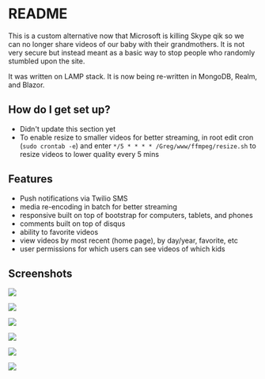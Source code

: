 # README

This is a custom alternative now that Microsoft is killing Skype qik so we can no longer share videos of our baby with their grandmothers. It is not very secure but instead meant as a basic way to stop people who randomly stumbled upon the site.

It was written on LAMP stack. It is now being re-written in MongoDB, Realm, and Blazor.

## How do I get set up?

* Didn't update this section yet
* To enable resize to smaller videos for better streaming, in root edit cron (`sudo crontab -e`) and enter `*/5 * * * * /Greg/www/ffmpeg/resize.sh` to resize videos to lower quality every 5 mins


## Features
* Push notifications via Twilio SMS
* media re-encoding in batch for better streaming
* responsive built on top of bootstrap for computers, tablets, and phones
* comments built on top of disqus
* ability to favorite videos
* view videos by most recent (home page), by day/year, favorite, etc
* user permissions for which users can see videos of which kids

## Screenshots
![](SCREENSHOTSFORGITHUB/ss01.png)

![](SCREENSHOTSFORGITHUB/ss02.png)

![](SCREENSHOTSFORGITHUB/ss03.png)

![](SCREENSHOTSFORGITHUB/ss04.png)

![](SCREENSHOTSFORGITHUB/ss05.png)

![](SCREENSHOTSFORGITHUB/ss06.png)
